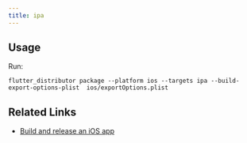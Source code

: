 ```yaml
---
title: ipa
---
```


## Usage

Run:

```
flutter_distributor package --platform ios --targets ipa --build-export-options-plist  ios/exportOptions.plist
```

## Related Links

* [Build and release an iOS app](https://docs.flutter.dev/deployment/ios)
